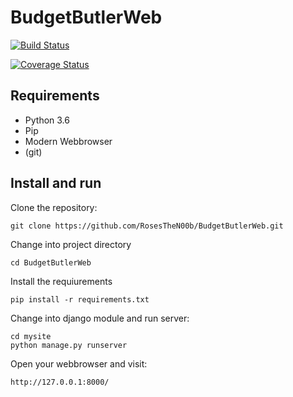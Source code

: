 # BudgetButlerWeb

[![Build Status](https://travis-ci.org/RosesTheN00b/BudgetButlerWeb.svg?branch=master)](https://travis-ci.org/RosesTheN00b/BudgetButlerWeb)

[![Coverage Status](https://coveralls.io/repos/github/RosesTheN00b/BudgetButlerWeb/badge.svg?branch=master)](https://coveralls.io/github/RosesTheN00b/BudgetButlerWeb?branch=master)

## Requirements

* Python 3.6
* Pip
* Modern Webbrowser
* (git)

## Install and run
Clone the repository:

	git clone https://github.com/RosesTheN00b/BudgetButlerWeb.git

Change into project directory

	cd BudgetButlerWeb

Install the requiurements

	pip install -r requirements.txt

Change into django module and run server:

	cd mysite
	python manage.py runserver

Open your webbrowser and visit:

	http://127.0.0.1:8000/



